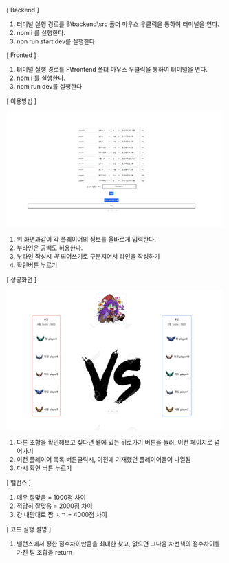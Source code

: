 [ Backend ]

1. 터미널 실행 경로를 B\backend\src 폴더 마우스 우클릭을 통하여 터미널을 연다.
2. npm i 를 실행한다.
3. npn run start:dev를 실행한다

[ Fronted ]

1. 터미널 실행 경로를 F\frontend 폴더 마우스 우클릭을 통하여 터미널을 연다.
2. npm i 를 실행한다.
3. npm run dev를 실행한다

[ 이용방법 ]

![Logo](https://github.com/kkm4512/LOL-In-House-Game/blob/main/%EB%A1%A4_%EB%82%B4%EC%A0%84_%EB%A9%94%EC%9D%B8%ED%99%94%EB%A9%B4.png?raw=true)

1. 위 화면과같이 각 플레이어의 정보를 올바르게 입력한다.
2. 부라인은 공백도 허용한다.
3. 부라인 작성시 *꼭* 띄어쓰기로 구분지어서 라인을 작성하기
4. 확인버튼 누르기

[ 성공화면 ]

![Logo](https://github.com/kkm4512/LOL-In-House-Game/blob/main/%EB%A1%A4_%EB%82%B4%EC%A0%84_%EC%84%B1%EA%B3%B5%ED%99%94%EB%A9%B4.png?raw=true)

1. 다른 조합을 확인해보고 싶다면 웹에 있는 뒤로가기 버튼을 눌러, 이전 페이지로 넘어가기
2. 이전 플레이어 목록 버튼클릭시, 이전에 기재했던 플레이어들이 나열됨
3. 다시 확인 버튼 누르기

[ 밸런스 ]

1. 매우 잘맞음 = 1000점 차이
2. 적당히 잘맞음 = 2000점 차이
3. 걍 내맘대로 짬 ㅅㄱ = 4000점 차이

[ 코드 실행 설명 ]

1. 밸런스에서 정한 점수차이만큼을 최대한 찾고, 없으면 그다음 차선책의 점수차이를 가진 팀 조합을 return

